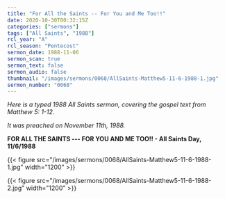 ```yaml
---
title: "For All the Saints -- For You and Me Too!!"
date: 2020-10-30T00:32:15Z
categories: ["sermons"]
tags: ["All Saints", "1988"]
rcl_year: "A"
rcl_season: "Pentecost"
sermon_date: 1988-11-06
sermon_scan: true
sermon_text: false
sermon_audio: false
thumbnail: "/images/sermons/0068/AllSaints-Matthew5-11-6-1988-1.jpg"
sermon_number: "0068"
---
```

_Here is a typed 1988 All Saints sermon, covering the gospel text from Matthew 5: 1-12._

<!--more-->
_It was preached on November 11th, 1988._

**FOR ALL THE SAINTS --- FOR YOU AND ME TOO!! - All Saints Day, 11/6/1988**

{{< figure src="/images/sermons/0068/AllSaints-Matthew5-11-6-1988-1.jpg" width="1200" >}}

{{< figure src="/images/sermons/0068/AllSaints-Matthew5-11-6-1988-2.jpg" width="1200" >}}
